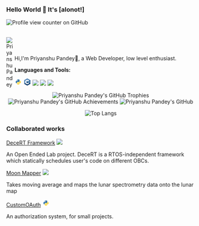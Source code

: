 ### Hello World 👋 It's [alonot!]

![Profile view counter on GitHub](https://komarev.com/ghpvc/?username=alonot)

<br/>


<a href="https://in.linkedin.com/in/priyanshu-pandey-851509281">
<img align="left" alt="Priyanshu Pandey" width="22px" src="https://cdn.jsdelivr.net/npm/simple-icons@v3/icons/linkedin.svg" />
</a>
<br />

<br />

Hi,I'm Priyanshu Pandey🙌, a Web Developer, low level enthusiast.


**Languages and Tools:**

<code><img height="20" src="https://raw.githubusercontent.com/github/explore/80688e429a7d4ef2fca1e82350fe8e3517d3494d/topics/python/python.png"></code>
<code><img height="20" src="https://raw.githubusercontent.com/github/explore/80688e429a7d4ef2fca1e82350fe8e3517d3494d/topics/cpp/cpp.png"></code>
<code><img height="20" src="https://upload.wikimedia.org/wikipedia/commons/thumb/1/1b/Svelte_Logo.svg/1702px-Svelte_Logo.svg.png"></code>
<code><img height="20" src="https://encrypted-tbn0.gstatic.com/images?q=tbn:ANd9GcTWONTlmhZ6CYb1vm0_84eKRI_-vlgNxlJUrQ&s"></code>
<code><img height="20" src="https://encrypted-tbn0.gstatic.com/images?q=tbn:ANd9GcSr2KqH_oY9XqPe4W8tkOWzxIDfAhPgcNALnQ&s"></code>

<div align="center">
<img src="https://github-profile-trophy.vercel.app/?username=alonot&theme=radical&no-frame=true&margin-w=4" alt="Priyanshu Pandey's GitHub Trophies" />

<img src="https://github-profile-summary-cards.vercel.app/api/cards/profile-details?username=alonot&theme=radical" alt="Priyanshu Pandey's GitHub Achievements" />

<img src="https://github-readme-stats.vercel.app/api/?username=alonot" alt="Priyanshu Pandey's GitHub" />

![Top Langs](https://github-readme-stats.vercel.app/api/top-langs/?username=alonot&layout=donut-vertical&size_weight=0.5&count_weight=0.5&exclude_repo=cric_scorer)
</div>

### Collaborated works
<div>
  <span>
    <a href="https://github.com/enchanteddev/DeceRT">DeceRT Framework</a>
    <code><img height="20" src="https://encrypted-tbn0.gstatic.com/images?q=tbn:ANd9GcSr2KqH_oY9XqPe4W8tkOWzxIDfAhPgcNALnQ&s"></code>
  </span>
  <p>An Open Ended Lab project. DeceRT is a RTOS-independent framework which statically schedules user's code on different OBCs.</p>
</div>
<div>
  <span>
    <a href="https://github.com/enchanteddev/MoonMapper">Moon Mapper</a>
    <code><img height="20" src="https://encrypted-tbn0.gstatic.com/images?q=tbn:ANd9GcSr2KqH_oY9XqPe4W8tkOWzxIDfAhPgcNALnQ&s"></code>
  </span>
  <p>Takes moving average and maps the lunar spectrometry data onto the lunar map</p>
</div>
<div>
  <span>
  <a href="https://github.com/enchanteddev/CustomOAuth">CustomOAuth</a>
  <code><img height="20" src="https://raw.githubusercontent.com/github/explore/80688e429a7d4ef2fca1e82350fe8e3517d3494d/topics/python/python.png"></code>
  </span>
  <p>An authorization system, for small projects.</p>
</div>
